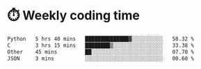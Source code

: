 
# :stopwatch: Weekly coding time
<!--START_SECTION:waka-->

```txt
Python   5 hrs 40 mins   ██████████████▓░░░░░░░░░░   58.32 %
C        3 hrs 15 mins   ████████▒░░░░░░░░░░░░░░░░   33.38 %
Other    45 mins         ██░░░░░░░░░░░░░░░░░░░░░░░   07.70 %
JSON     3 mins          ░░░░░░░░░░░░░░░░░░░░░░░░░   00.60 %
```

<!--END_SECTION:waka-->


<!-- <p> <img src="https://github-readme-stats.vercel.app/api?username=cozgerest&show_icons=true&hide_border=false" />  </p> -->

